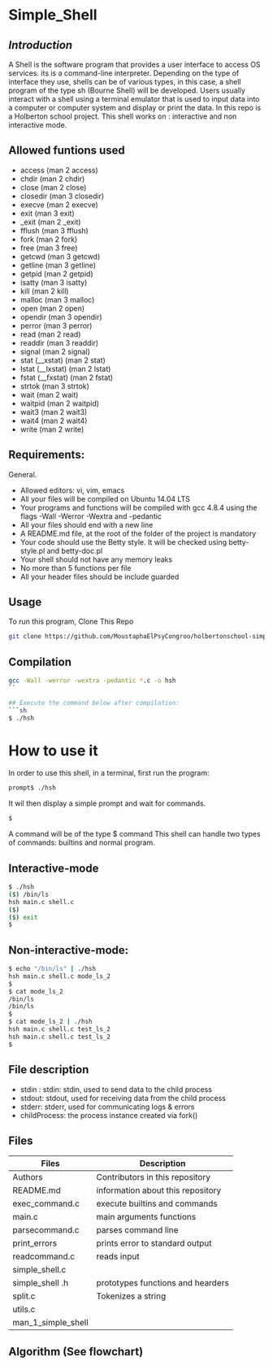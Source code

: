 # Simple_Shell

## _Introduction_

A Shell is the software program that provides a user interface to access OS services. its is a command-line interpreter.  Depending on the type of interface they use, shells can be of various types, in this case, a shell program of the type sh (Bourne Shell) will be developed. Users usually interact with a shell using a terminal emulator that is used to input data into a computer or computer system and display or print the data. In this repo is a Holberton school project.
This shell works on : interactive and non interactive mode.


## Allowed funtions used
- access (man 2 access)
- chdir (man 2 chdir)
- close (man 2 close)
- closedir (man 3 closedir)
- execve (man 2 execve)
- exit (man 3 exit)
- _exit (man 2 _exit)
- fflush (man 3 fflush)
- fork (man 2 fork)
- free (man 3 free)
- getcwd (man 3 getcwd)
- getline (man 3 getline)
- getpid (man 2 getpid)
- isatty (man 3 isatty)
- kill (man 2 kill)
- malloc (man 3 malloc)
- open (man 2 open)
- opendir (man 3 opendir)
- perror (man 3 perror)
- read (man 2 read)
- readdir (man 3 readdir)
- signal (man 2 signal)
- stat (__xstat) (man 2 stat)
- lstat (__lxstat) (man 2 lstat)
- fstat (__fxstat) (man 2 fstat)
- strtok (man 3 strtok)
- wait (man 2 wait)
- waitpid (man 2 waitpid)
- wait3 (man 2 wait3)
- wait4 (man 2 wait4)
- write (man 2 write)

## Requirements:

General.
- Allowed editors: vi, vim, emacs
- All your files will be compiled on Ubuntu 14.04 LTS
- Your programs and functions will be compiled with gcc 4.8.4 using the flags -Wall -Werror -Wextra and -pedantic
- All your files should end with a new line
- A README.md file, at the root of the folder of the project is mandatory
- Your code should use the Betty style. It will be checked using betty-style.pl and betty-doc.pl
- Your shell should not have any memory leaks
- No more than 5 functions per file
- All your header files should be include guarded

## Usage
To run this program,
Clone This Repo

```sh
git clone https://github.com/MoustaphaElPsyCongroo/holbertonschool-simple_shell.git
```
## Compilation
```sh
gcc -Wall -werror -wextra -pedantic *.c -o hsh
``

## Execute the command below after compilation:
```sh
$ ./hsh
```
# How to use it 
In order to use this shell, in a terminal, first run the program:
```sh
prompt$ ./hsh
```
It wil then display a simple prompt and wait for commands.
```sh
$
```
A command will be of the type $ command
This shell can handle two types of commands: builtins and normal program.

## Interactive-mode

```sh
$ ./hsh
($) /bin/ls
hsh main.c shell.c
($)
($) exit
$
```
## Non-interactive-mode:

```sh
$ echo "/bin/ls" | ./hsh
hsh main.c shell.c mode_ls_2
$
$ cat mode_ls_2
/bin/ls
/bin/ls
$
$ cat mode_ls_2 | ./hsh
hsh main.c shell.c test_ls_2
hsh main.c shell.c test_ls_2
$
```
## File description
- stdin : stdin: stdin, used to send data to the child process
- stdout: stdout, used for receiving data from the child process
- stderr: stderr, used for communicating logs & errors
- childProcess: the process instance created via fork()

## Files
| Files | Description |
| ----- | ----------- |
| Authors |Contributors in this repository |
| README.md | information about this repository |
| exec_command.c| execute builtins and commands |
| main.c | main arguments functions |
| parsecommand.c | parses command line |
| print_errors | prints error to standard output |
| readcommand.c | reads input
| simple_shell.c |
| simple_shell .h | prototypes functions and hearders |
| split.c | Tokenizes a string |
|utils.c |
|man_1_simple_shell

## Algorithm (See flowchart)
